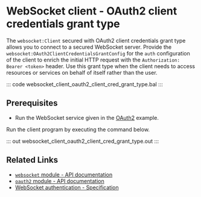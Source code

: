 # WebSocket client - OAuth2 client credentials grant type

The `websocket:Client` secured with OAuth2 client credentials grant type allows you to connect to a secured WebSocket server. Provide the `websocket:OAuth2ClientCredentialsGrantConfig` for the `auth` configuration of the client to enrich the initial HTTP request with the `Authorization: Bearer <token>` header. Use this grant type when the client needs to access resources or services on behalf of itself rather than the user.

::: code websocket_client_oauth2_client_cred_grant_type.bal :::

## Prerequisites
- Run the WebSocket service given in the [OAuth2](/learn/by-example/websocket-service-oauth2/) example.

Run the client program by executing the command below.

::: out websocket_client_oauth2_client_cred_grant_type.out :::

## Related Links
- [`websocket` module - API documentation](https://lib.ballerina.io/ballerina/websocket/latest)
- [`oauth2` module - API documentation](https://lib.ballerina.io/ballerina/oauth2/latest/)
- [WebSocket authentication - Specification](/spec/websocket/#52-authentication-and-authorization)
